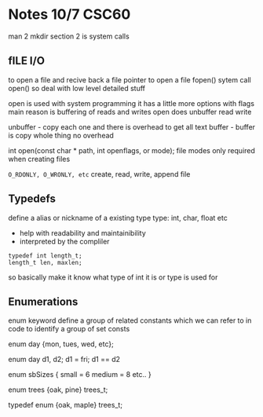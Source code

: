 # Notes 10/7 CSC60

man 2 mkdir section 2 is system calls

## fILE I/O 

to open a file and recive back a file pointer to open a file
fopen() sytem call open() so deal with low level detailed stuff

open is used with system programming it has a little more options with flags
main reason is buffering of reads and writes open does unbuffer read write

unbuffer -  copy each one and there is overhead to get all text
buffer - buffer is copy whole thing no overhead

int open(const char * path, int openflags, or mode);
file modes only required when creating files

`O_RDONLY, O_WRONLY, etc`
create, read, write, append file

## Typedefs

define a alias or nickname of a existing type 
type: int, char, float etc

- help with readability and maintainibility 
- interpreted by the compliler

```
typedef int length_t;
length_t len, maxlen;
```

so basically make it know what type of int it is or type is used for

## Enumerations

enum keyword define a group of related constants which we can refer to in code
to identify a group of set consts 

enum day {mon, tues, wed, etc};

enum day d1, d2;
d1 = fri;
d1 == d2

enum sbSizes {
    small = 6
    medium = 8 
    etc.. 
    }

enum trees {oak, pine} trees_t;

typedef enum {oak, maple} trees_t;





